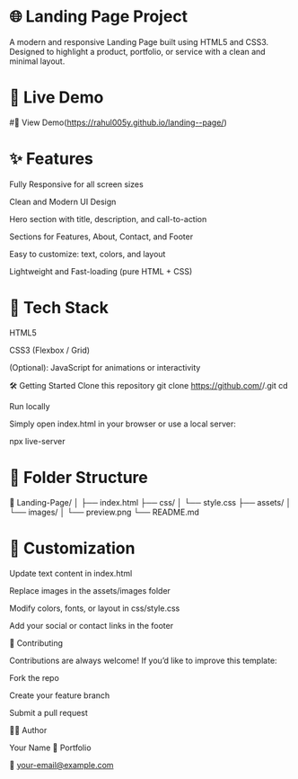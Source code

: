 # 🌐 Landing Page Project

A modern and responsive Landing Page built using HTML5 and CSS3.
Designed to highlight a product, portfolio, or service with a clean and minimal layout.

# 🚀 Live Demo

#🔗 View Demo(https://rahul005y.github.io/landing--page/)

# ✨ Features

Fully Responsive for all screen sizes

Clean and Modern UI Design

Hero section with title, description, and call-to-action

Sections for Features, About, Contact, and Footer

Easy to customize: text, colors, and layout

Lightweight and Fast-loading (pure HTML + CSS)

# 🧰 Tech Stack

HTML5

CSS3 (Flexbox / Grid)

(Optional): JavaScript for animations or interactivity

🛠️ Getting Started
Clone this repository
git clone https://github.com/<your-username>/<repo-name>.git
cd <repo-name>

Run locally

Simply open index.html in your browser
or use a local server:

npx live-server

# 🧩 Folder Structure
📁 Landing-Page/
│
├── index.html
├── css/
│   └── style.css
├── assets/
│   └── images/
│       └── preview.png
└── README.md

# 🎨 Customization

Update text content in index.html

Replace images in the assets/images folder

Modify colors, fonts, or layout in css/style.css

Add your social or contact links in the footer

🤝 Contributing

Contributions are always welcome!
If you’d like to improve this template:

Fork the repo

Create your feature branch

Submit a pull request



👨‍💻 Author

Your Name
💼 Portfolio

📧 your-email@example.com
